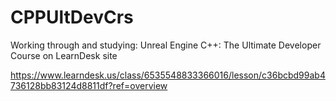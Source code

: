 # CPPUltDevCrs

Working through and studying: 
Unreal Engine C++: The Ultimate Developer Course 
on LearnDesk site

https://www.learndesk.us/class/6535548833366016/lesson/c36bcbd99ab4736128bb83124d8811df?ref=overview